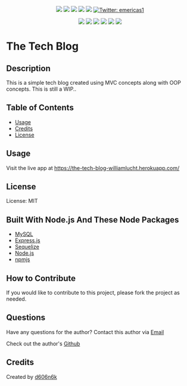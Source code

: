 <p align="center">
    <img src="https://img.shields.io/github/repo-size/d606n6k/ecommerce_backend" />
    <img src="https://img.shields.io/github/languages/top/d606n6k/ecommerce_backend"  />
    <img src="https://img.shields.io/github/issues/d606n6k/ecommerce_backend" />
    <img src="https://img.shields.io/github/last-commit/d606n6k/ecommerce_backend" >
    <a href="https://github.com/d606n6k"><img src="https://img.shields.io/github/followers/d606n6k?style=social" target="_blank" /></a>
    <a href="https://twitter.com/emericas1">
        <img alt="Twitter: emericas1" src="https://img.shields.io/twitter/follow/emericas1.svg?style=social" target="_blank" />
    </a>
</p>
  
<p align="center">
    <img src="https://img.shields.io/badge/Javascript-yellow" />
    <img src="https://img.shields.io/badge/express-orange" />
    <img src="https://img.shields.io/badge/Sequelize-blue"  />
    <img src="https://img.shields.io/badge/mySQL-blue"  />
    <img src="https://img.shields.io/badge/dotenv-green" />
    <img src="https://img.shields.io/badge/license-MIT-blue" />
</p>

# The Tech Blog

## Description

This is a simple tech blog created using MVC concepts along with OOP concepts. This is still a WIP..

## Table of Contents

- [Usage](#usage)
- [Credits](#credits)
- [License](#license)

## Usage

Visit the live app at https://the-tech-blog-williamlucht.herokuapp.com/

## License

License: MIT

## Built With Node.js And These Node Packages

- [MySQL](https://www.mysql.com/)
- [Express.js](https://expressjs.com/)
- [Sequelize](https://www.npmjs.com/package/sequelize)
- [Node.js](https://nodejs.org/en/)
- [npmjs](https://docs.npmjs.com/)

## How to Contribute

If you would like to contribute to this project, please fork the project as needed.

## Questions

Have any questions for the author? Contact this author via [Email](mailto:aaronlucht@gmail.com)

Check out the author's [Github](https://github.com/d606n6k)

## Credits

Created by [d606n6k](https://github.com/d606n6k)
